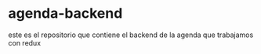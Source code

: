 # agenda-backend
este es el repositorio que contiene el backend de la agenda que trabajamos con redux
